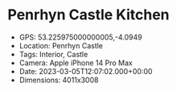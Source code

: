 # Penrhyn Castle Kitchen

- GPS: 53.225975000000005,-4.0949
- Location: Penrhyn Castle
- Tags: Interior, Castle
- Camera: Apple iPhone 14 Pro Max
- Date: 2023-03-05T12:07:02.000+00:00
- Dimensions: 4011x3008
